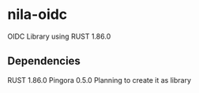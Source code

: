 # nila-oidc
OIDC Library using RUST 1.86.0
## Dependencies
RUST 1.86.0
Pingora 0.5.0
Planning to create it as library
